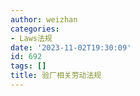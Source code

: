 ```yaml
---
author: weizhan
categories:
- Laws法规
date: '2023-11-02T19:30:09'
id: 692
tags: []
title: 验厂相关劳动法规
---
```




